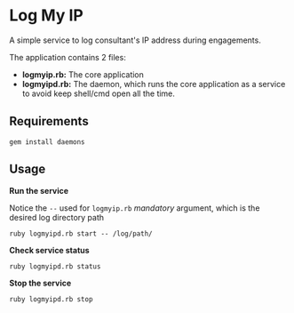 # Log My IP
A simple service to log consultant's IP address during engagements. 

The application contains 2 files:

* **logmyip.rb:** The core application
* **logmyipd.rb:** The daemon, which runs the core application as a service to avoid keep shell/cmd open all the time.

## Requirements 

```
gem install daemons
```



## Usage

**Run the service**

Notice the `--` used for `logmyip.rb` *mandatory* argument, which is the desired log directory path

```
ruby logmyipd.rb start -- /log/path/
```



**Check service status**

```
ruby logmyipd.rb status
```



**Stop the service**

```
ruby logmyipd.rb stop
```

